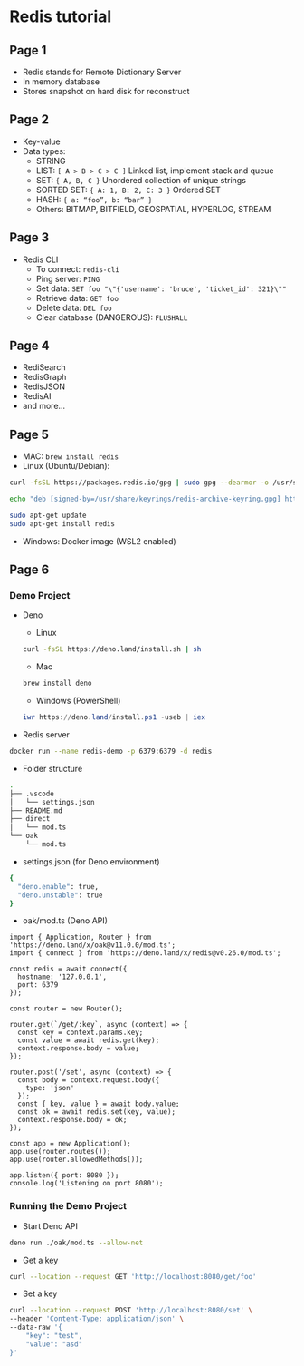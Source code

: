 # Redis tutorial

## Page 1

- Redis stands for Remote Dictionary Server
- In memory database
- Stores snapshot on hard disk for reconstruct

## Page 2

- Key-value
- Data types:
  - STRING
  - LIST: `[ A > B > C > C ]`
    Linked list, implement stack and queue
  - SET: `{ A, B, C }`
    Unordered collection of unique strings
  - SORTED SET: `{ A: 1, B: 2, C: 3 }`
    Ordered SET
  - HASH: `{ a: “foo”, b: “bar” }`
  - Others: BITMAP, BITFIELD, GEOSPATIAL, HYPERLOG, STREAM

## Page 3

- Redis CLI
  - To connect: `redis-cli`
  - Ping server: `PING`
  - Set data: `SET foo "\"{'username': 'bruce', 'ticket_id': 321}\""`
  - Retrieve data: `GET foo`
  - Delete data: `DEL foo`
  - Clear database (DANGEROUS): `FLUSHALL`

## Page 4

- RediSearch
- RedisGraph
- RedisJSON
- RedisAI
- and more…

## Page 5

- MAC: `brew install redis`
- Linux (Ubuntu/Debian):

```bash
curl -fsSL https://packages.redis.io/gpg | sudo gpg --dearmor -o /usr/share/keyrings/redis-archive-keyring.gpg

echo "deb [signed-by=/usr/share/keyrings/redis-archive-keyring.gpg] https://packages.redis.io/deb $(lsb_release -cs) main" | sudo tee /etc/apt/sources.list.d/redis.list

sudo apt-get update
sudo apt-get install redis
```

- Windows: Docker image (WSL2 enabled)

## Page 6

### Demo Project

- Deno
  - Linux

  ```bash
  curl -fsSL https://deno.land/install.sh | sh
  ```

  - Mac

  ```bash
  brew install deno
  ```

  - Windows (PowerShell)

  ```powershell
  iwr https://deno.land/install.ps1 -useb | iex
  ```

- Redis server

```bash
docker run --name redis-demo -p 6379:6379 -d redis
```

- Folder structure

```bash
.
├── .vscode
│   └── settings.json
├── README.md
├── direct
│   └── mod.ts
└── oak
    └── mod.ts
```

- settings.json (for Deno environment)

```bash
{
  "deno.enable": true,
  "deno.unstable": true
}
```

- oak/mod.ts (Deno API)

```tsx
import { Application, Router } from 'https://deno.land/x/oak@v11.0.0/mod.ts';
import { connect } from 'https://deno.land/x/redis@v0.26.0/mod.ts';

const redis = await connect({
  hostname: '127.0.0.1',
  port: 6379
});

const router = new Router();

router.get(`/get/:key`, async (context) => {
  const key = context.params.key;
  const value = await redis.get(key);
  context.response.body = value;
});

router.post('/set', async (context) => {
  const body = context.request.body({
    type: 'json'
  });
  const { key, value } = await body.value;
  const ok = await redis.set(key, value);
  context.response.body = ok;
});

const app = new Application();
app.use(router.routes());
app.use(router.allowedMethods());

app.listen({ port: 8080 });
console.log('Listening on port 8080');
```

### Running the Demo Project

- Start Deno API

```bash
deno run ./oak/mod.ts --allow-net
```

- Get a key

```bash
curl --location --request GET 'http://localhost:8080/get/foo'
```

- Set a key

```bash
curl --location --request POST 'http://localhost:8080/set' \
--header 'Content-Type: application/json' \
--data-raw '{
    "key": "test",
    "value": "asd"
}'
```
